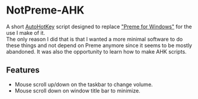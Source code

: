 # NotPreme-AHK
A short [AutoHotKey](https://www.autohotkey.com/) script designed to replace ["Preme for Windows"](http://www.premeforwindows.com/) for the use I make of it.  
The only reason I did that is that I wanted a more minimal software to do these things and not depend on Preme anymore since it seems to be mostly abandoned. It was also the opportunity to learn how to make AHK scripts.

## Features
+ Mouse scroll up/down on the taskbar to change volume.
+ Mouse scroll down on window title bar to minimize.
